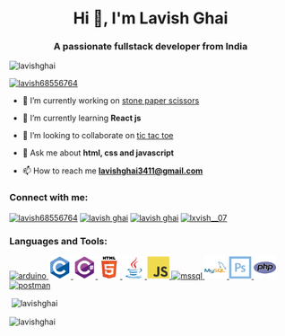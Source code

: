 <h1 align="center">Hi 👋, I'm Lavish Ghai</h1>
<h3 align="center">A passionate fullstack developer from India</h3>

<p align="left"> <img src="https://komarev.com/ghpvc/?username=lavishghai&label=Profile%20views&color=0e75b6&style=flat" alt="lavishghai" /> </p>

<p align="left"> <a href="https://twitter.com/lavish68556764" target="blank"><img src="https://img.shields.io/twitter/follow/lavish68556764?logo=twitter&style=for-the-badge" alt="lavish68556764" /></a> </p>

- 🔭 I’m currently working on [stone paper scissors](https://github.com/Lavish732003/stone-paper-scissors)

- 🌱 I’m currently learning **React js**

- 👯 I’m looking to collaborate on [tic tac toe](https://github.com/Lavish732003/tic-tac-toe)

- 💬 Ask me about **html, css and javascript**

- 📫 How to reach me **lavishghai3411@gmail.com**

<h3 align="left">Connect with me:</h3>
<p align="left">
<a href="https://twitter.com/lavish68556764" target="blank"><img align="center" src="https://raw.githubusercontent.com/rahuldkjain/github-profile-readme-generator/master/src/images/icons/Social/twitter.svg" alt="lavish68556764" height="30" width="40" /></a>
<a href="https://linkedin.com/in/lavish ghai" target="blank"><img align="center" src="https://raw.githubusercontent.com/rahuldkjain/github-profile-readme-generator/master/src/images/icons/Social/linked-in-alt.svg" alt="lavish ghai" height="30" width="40" /></a>
<a href="https://fb.com/lavish ghai" target="blank"><img align="center" src="https://raw.githubusercontent.com/rahuldkjain/github-profile-readme-generator/master/src/images/icons/Social/facebook.svg" alt="lavish ghai" height="30" width="40" /></a>
<a href="https://instagram.com/lxvish__07" target="blank"><img align="center" src="https://raw.githubusercontent.com/rahuldkjain/github-profile-readme-generator/master/src/images/icons/Social/instagram.svg" alt="lxvish__07" height="30" width="40" /></a>
</p>

<h3 align="left">Languages and Tools:</h3>
<p align="left"> <a href="https://www.arduino.cc/" target="_blank" rel="noreferrer"> <img src="https://cdn.worldvectorlogo.com/logos/arduino-1.svg" alt="arduino" width="40" height="40"/> </a> <a href="https://www.cprogramming.com/" target="_blank" rel="noreferrer"> <img src="https://raw.githubusercontent.com/devicons/devicon/master/icons/c/c-original.svg" alt="c" width="40" height="40"/> </a> <a href="https://www.w3schools.com/cs/" target="_blank" rel="noreferrer"> <img src="https://raw.githubusercontent.com/devicons/devicon/master/icons/csharp/csharp-original.svg" alt="csharp" width="40" height="40"/> </a> <a href="https://www.w3.org/html/" target="_blank" rel="noreferrer"> <img src="https://raw.githubusercontent.com/devicons/devicon/master/icons/html5/html5-original-wordmark.svg" alt="html5" width="40" height="40"/> </a> <a href="https://www.java.com" target="_blank" rel="noreferrer"> <img src="https://raw.githubusercontent.com/devicons/devicon/master/icons/java/java-original.svg" alt="java" width="40" height="40"/> </a> <a href="https://developer.mozilla.org/en-US/docs/Web/JavaScript" target="_blank" rel="noreferrer"> <img src="https://raw.githubusercontent.com/devicons/devicon/master/icons/javascript/javascript-original.svg" alt="javascript" width="40" height="40"/> </a> <a href="https://www.microsoft.com/en-us/sql-server" target="_blank" rel="noreferrer"> <img src="https://www.svgrepo.com/show/303229/microsoft-sql-server-logo.svg" alt="mssql" width="40" height="40"/> </a> <a href="https://www.mysql.com/" target="_blank" rel="noreferrer"> <img src="https://raw.githubusercontent.com/devicons/devicon/master/icons/mysql/mysql-original-wordmark.svg" alt="mysql" width="40" height="40"/> </a> <a href="https://www.photoshop.com/en" target="_blank" rel="noreferrer"> <img src="https://raw.githubusercontent.com/devicons/devicon/master/icons/photoshop/photoshop-line.svg" alt="photoshop" width="40" height="40"/> </a> <a href="https://www.php.net" target="_blank" rel="noreferrer"> <img src="https://raw.githubusercontent.com/devicons/devicon/master/icons/php/php-original.svg" alt="php" width="40" height="40"/> </a> <a href="https://postman.com" target="_blank" rel="noreferrer"> <img src="https://www.vectorlogo.zone/logos/getpostman/getpostman-icon.svg" alt="postman" width="40" height="40"/> </a> </p>

<p>&nbsp;<img align="center" src="https://github-readme-stats.vercel.app/api?username=lavishghai&show_icons=true&locale=en" alt="lavishghai" /></p>

<p><img align="center" src="https://github-readme-streak-stats.herokuapp.com/?user=lavishghai&" alt="lavishghai" /></p>

